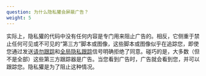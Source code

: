 ```yaml
---
question: 为什么隐私獾会屏蔽广告？
weight: 5
---
```


实际上，隐私獾的代码中没有任何内容是专门用来阻止广告的。相反，它侧重于禁止任何可见或不可见的“第三方”脚本或图像，这些脚本或图像似乎在追踪您，即使您通过发送[请勿跟踪](https://www.eff.org/issues/do-not-track)和[全局隐私跟踪](https://globalprivacycontrol.org/)信号明确拒绝了同意。碰巧的是，大多数（但不是全部）这些第三方跟踪器是广告。当您看到广告时，广告就会看到您，并可以跟踪您。隐私獾是为了阻止这种情况。
